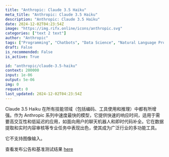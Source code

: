 ```yaml
---
title: "Anthropic: Claude 3.5 Haiku"
meta_title: "Anthropic: Claude 3.5 Haiku"
description: "Anthropic: Claude 3.5 Haiku"
date: 2024-12-02T04:23:54Z
image: "https://img.rifx.online/icons/anthropic.svg"
categories: ["text 2 text"]
author: "Anthropic"
tags: ["Programming", "Chatbots", "Data Science", "Natural Language Processing", "Predictive Analytics"]
draft: False
is_recommended: False
is_active: True

id: "anthropic/claude-3.5-haiku"
context: 200000
input: 1e-06
output: 5e-06
img: 0
request: 0
last_updated: 2024-12-02T04:23:54Z
---
```


Claude 3.5 Haiku 在所有技能领域（包括编码、工具使用和推理）中都有所增强。作为 Anthropic 系列中速度最快的模型，它提供快速的响应时间，适用于需要高交互性和低延迟的应用，如面向用户的聊天机器人和即时代码补全。它在数据提取和实时内容审核等专业任务中表现出色，使其成为广泛行业的多功能工具。

它不支持图像输入。

查看发布公告和基准测试结果 [here](https://www.anthropic.com/news/3-5-models-and-computer-use)

